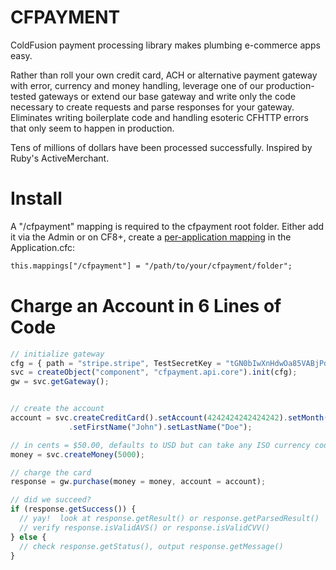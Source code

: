 CFPAYMENT
=========

ColdFusion payment processing library makes plumbing e-commerce apps easy.  

Rather than roll your own credit card, ACH or alternative payment gateway with error, currency and money handling, leverage one of our production-tested gateways or extend our base gateway and write only the code necessary to create requests and parse responses for your gateway. Eliminates writing boilerplate code and handling esoteric CFHTTP errors that only seem to happen in production.

Tens of millions of dollars have been processed successfully.  Inspired by Ruby's ActiveMerchant.

Install
=======

A "/cfpayment" mapping is required to the cfpayment root folder.  Either add it via the Admin or on CF8+, create a [per-application mapping](http://help.adobe.com/en_US/ColdFusion/9.0/Developing/WSc3ff6d0ea77859461172e0811cbec0b63c-7fd5.html#WS0C5B9A8B-32B5-4db2-BC04-B76DF8823A34) in the Application.cfc:

```cfml
this.mappings["/cfpayment"] = "/path/to/your/cfpayment/folder";
```

Charge an Account in 6 Lines of Code
====================================
```js
// initialize gateway
cfg = { path = "stripe.stripe", TestSecretKey = "tGN0bIwXnHdwOa85VABjPdSn8nWY7G7I" };
svc = createObject("component", "cfpayment.api.core").init(cfg);
gw = svc.getGateway();


// create the account
account = svc.createCreditCard().setAccount(4242424242424242).setMonth(10).setYear(year(now())+1)
             .setFirstName("John").setLastName("Doe");

// in cents = $50.00, defaults to USD but can take any ISO currency code
money = svc.createMoney(5000); 

// charge the card
response = gw.purchase(money = money, account = account);

// did we succeed?
if (response.getSuccess()) {
  // yay!  look at response.getResult() or response.getParsedResult()
  // verify response.isValidAVS() or response.isValidCVV()
} else {
  // check response.getStatus(), output response.getMessage()
}
```
